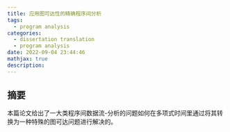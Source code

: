 ```yaml
---
title: 应用图可达性的精确程序间分析
tags:
  - program analysis
categories:
  - dissertation translation
  - program analysis
date: 2022-09-04 23:44:46
mathjax: true
description:
---
```


## 摘要

本篇论文给出了一大类程序间数据流-分析的问题如何在多项式时间里通过将其转换为一种特殊的图可达问题进行解决的。

 <!-- more -->

